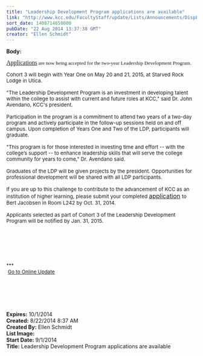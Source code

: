 ```yaml
---
title: "Leadership Development Program applications are available"
link: "http://www.kcc.edu/FacultyStaff/update/Lists/Announcements/DispForm.aspx?ID=1598"
sort_date: 1408714658000
pubDate: "22 Aug 2014 13:37:38 GMT"
creator: "Ellen Schmidt"
---
```


<div><b>Body:</b> <div class="ExternalClass21B5ED1717C643DFAC8737AE9B802833"><div><div style="float:right;margin-right:6px"> </div>
<p style="font-size:10pt;font-family:verdana"><a href="/FacultyStaff/update/Documents/LDP-Application-and-Program-Criteria.pdf" style="font-size:12pt">Applications</a> are now being accepted for the two-year Leadership Development Program. </p></div>
<div style="font-size:10pt">Cohort 3 will begin with Year One on May 20 and 21, 2015, at Starved Rock Lodge in Utica.</div>
<div style="font-size:10pt"> </div>
<div style="font-size:10pt">&quot;The Leadership Development Program is an investment in developing talent within the college to assist with current and future roles at KCC,&quot; said Dr. John Avendano, KCC's president. </div>
<div style="font-size:10pt"><div> </div>
<div>Participation in the program is a commitment to attend two years of a two-day program and actively participate in the follow-up sessions held on and off campus. Upon completion of Years One and Two of the LDP, participants will graduate.</div>
<div> </div>
<div>&quot;This program is for those interested in investing time and effort -- with the college’s support -- to enhance leadership skills that will serve the college community for years to come,&quot; Dr. Avendano said.</div>
<div> </div></div>
<div style="font-size:10pt">Graduates of the LDP will be given projects by the president. Opportunities for professional development will be shared with all LDP participants.</div>
<div style="font-size:10pt"> </div>
<div style="font-size:10pt">If you are up to this challenge to contribute to the advancement of KCC as an institution of higher learning, please submit your completed <a href="/FacultyStaff/update/Documents/LDP-Application-and-Program-Criteria.pdf" style="font-size:12pt">application</a><span style="font-size:12pt"> </span>to Bert Jacobsen in Room L242 by Oct. 31, 2014.</div>
<div style="font-size:10pt"> </div>
<div><span style="font-size:10pt">Applicants selected as part of Cohort 3 of the Leadership Development Program will be notified by Jan. 31, 2015.</span><br /></div>
<div> </div>
<div><div> </div>
<div><div> </div>
<div> <font size="3"><font face="Calibri"></font></font></div>
<div> </div>
<div><div> </div>
<div><div><div><font size="2">***</font></div>
<div><font size="2"></font> <a href="/FacultyStaff/update/Pages/dailyupdate.aspx"><font size="2">Go to Online Update</font></a></div>
<div> </div></div></div></div>
<p class="MsoNormal" style="margin:0in 0in 10pt"><font size="3"><font face="Calibri"></font></font> </p>
<p> </p></div></div>
<div> </div></div></div>
<div><b>Expires:</b> 10/1/2014</div>
<div><b>Created:</b> 8/22/2014 8:37 AM</div>
<div><b>Created By:</b> Ellen Schmidt</div>
<div><b>List Image:</b> <a href="http://www.kcc.edu/FacultyStaff/update/PublishingImages/Ldp_logo.gif"></a></div>
<div><b>Start Date:</b> 9/1/2014</div>
<div><b>Title:</b> Leadership Development Program applications are available</div>
